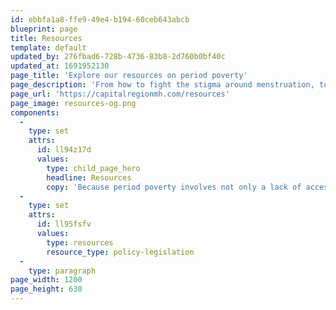 ```yaml
---
id: ebbfa1a8-ffe9-49e4-b194-60ceb643abcb
blueprint: page
title: Resources
template: default
updated_by: 276fbad6-728b-4736-83b8-2d760b0bf40c
updated_at: 1691952130
page_title: 'Explore our resources on period poverty'
page_description: 'From how to fight the stigma around menstruation, to actual policy initiatives, we’ve compiled a collection of resource about period poverty, and how it affects your community.'
page_url: 'https://capitalregionmh.com/resources'
page_image: resources-og.png
components:
  -
    type: set
    attrs:
      id: ll94z17d
      values:
        type: child_page_hero
        headline: Resources
        copy: 'Because period poverty involves not only a lack of access to menstrual products, but also to menstrual education, we incorporate educational programming to inform individuals on how to safely maneuver menstruation. This page has a bunch of resource you can explore to learn more.'
  -
    type: set
    attrs:
      id: ll95fsfv
      values:
        type: resources
        resource_type: policy-legislation
  -
    type: paragraph
page_width: 1200
page_height: 630
---
```


